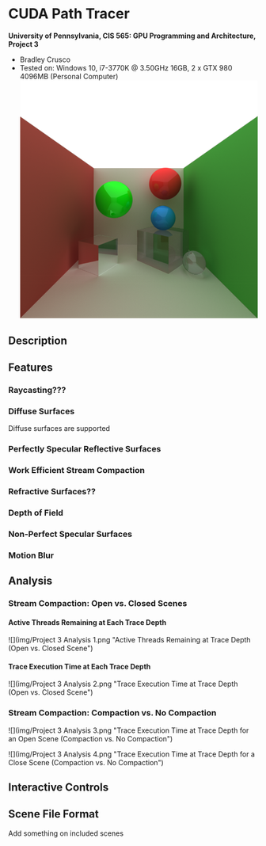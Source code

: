 CUDA Path Tracer
================

**University of Pennsylvania, CIS 565: GPU Programming and Architecture, Project 3**

* Bradley Crusco
* Tested on: Windows 10, i7-3770K @ 3.50GHz 16GB, 2 x GTX 980 4096MB (Personal Computer)
![](img/cornell_main_20k.png "Cornell Box")
## Description

## Features

### Raycasting???

### Diffuse Surfaces
Diffuse surfaces are supported 

### Perfectly Specular Reflective Surfaces

### Work Efficient Stream Compaction

### Refractive Surfaces??

### Depth of Field

### Non-Perfect Specular Surfaces

### Motion Blur


## Analysis
### Stream Compaction: Open vs. Closed Scenes

#### Active Threads Remaining at Each Trace Depth

![](img/Project 3 Analysis 1.png "Active Threads Remaining at Trace Depth (Open vs. Closed Scene")

#### Trace Execution Time at Each Trace Depth

![](img/Project 3 Analysis 2.png "Trace Execution Time at Trace Depth (Open vs. Closed Scene")

### Stream Compaction: Compaction vs. No Compaction

![](img/Project 3 Analysis 3.png "Trace Execution Time at Trace Depth for an Open Scene (Compaction vs. No Compaction")

![](img/Project 3 Analysis 4.png "Trace Execution Time at Trace Depth for a Close Scene (Compaction vs. No Compaction")

## Interactive Controls

## Scene File Format 
Add something on included scenes
